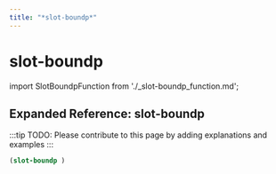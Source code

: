 ```yaml
---
title: "*slot-boundp*"
---
```


# slot-boundp

import SlotBoundpFunction from './_slot-boundp_function.md';

<SlotBoundpFunction />

## Expanded Reference: slot-boundp

:::tip
TODO: Please contribute to this page by adding explanations and examples
:::

```lisp
(slot-boundp )
```
